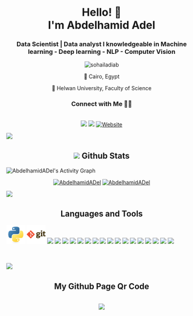 

<h1 align="center">Hello! 👋<br> I'm Abdelhamid Adel</h1>
<h3 align="center">Data Scientist | Data analyst l knowledgeable in Machine learning - Deep learning - NLP - Computer Vision</h3>
<p align="center"> <img src="https://komarev.com/ghpvc/?username=AbdelhamidADel&label=Profile%20views&color=0e75b6&style=flat" alt="sohailadiab" /> </p>



<p align="center"> 📍 Cairo, Egypt</p>
<p align="center"> 🏫 Helwan University, Faculty of Science</p>

<h3 align="center">Connect with Me 🤝🏻</h3>

 <p align="center">

<br>	
<a target="_blank" href="https://www.linkedin.com/in/abdelhamid-adel-9523441ab/"><img src="https://img.shields.io/badge/-LinkedIn-0077B5?style=for-the-badge&logo=Linkedin&logoColor=white"></img></a>
<a target="_blank" href="mailto:abdelhamidadel67@gmail.com"><img src="https://img.shields.io/badge/-Gmail-D14836?style=for-the-badge&logo=Gmail&logoColor=white"></img></a>
<a target="_blank" href="https://abdelhamidadel.github.io/"><img alt="Website" src="https://img.shields.io/website?style=for-the-badge&up_message=portfolio&url=https%3A%2F%2Fkkvanonymous.github.io%2F"></a>
<br>
</p>



<img src="https://user-images.githubusercontent.com/73097560/115834477-dbab4500-a447-11eb-908a-139a6edaec5c.gif"></a>

<h2 align="center"><img src="https://media.giphy.com/media/iY8CRBdQXODJSCERIr/giphy.gif" width="25"> <b>Github Stats</b></h2>


<img alt="AbdelhamidADel's Activity Graph" src="https://github-readme-activity-graph.cyclic.app/graph/?username=AbdelhamidADel&bg_color=1F222E&color=F8D866&line=F85D7F&point=FFFFFF&hide_border=true" />

<p align="center">
    <a href="https://github.com/AbdelhamidADel"><img src="https://github-profile-summary-cards.vercel.app/api/cards/profile-details?username=AbdelhamidADel&theme=tokyonight&hide_border=true"  width="520" alt="AbdelhamidADel"/></a>
<a href="https://github.com/AbdelhamidADel"><img src="https://github-readme-stats.vercel.app/api/top-langs?username=AbdelhamidADel&show_icons=true&locale=en&layout=compact&theme=tokyonight" width="320"  alt="AbdelhamidADel"/></a>
</p>

<img src="https://user-images.githubusercontent.com/73097560/115834477-dbab4500-a447-11eb-908a-139a6edaec5c.gif"></a>

<h2 align="center">Languages and Tools</h2>
<code><img height="50" src="https://raw.githubusercontent.com/devicons/devicon/master/icons/python/python-original.svg"></code>
<code><img height="50" src="https://raw.githubusercontent.com/github/explore/80688e429a7d4ef2fca1e82350fe8e3517d3494d/topics/git/git.png"></code>
<code><img height="50" src="https://github.com/microsoft/PowerBI-Icons/blob/main/PNG/Power-BI.png"></code>
<code><img height="50" src="https://upload.wikimedia.org/wikipedia/commons/3/38/Jupyter_logo.svg"></code>
<code><img height="50" src="https://icon-library.com/images/terminal-icon-png/terminal-icon-png-0.jpg"></code>
<code><img height="50" src="https://img.icons8.com/color/344/visual-studio-code-2019.png"></code>
<code><img height="50" src="https://img.icons8.com/color/344/microsoft-excel-2019--v1.png"></code>
<code><img height="50" src="https://encrypted-tbn0.gstatic.com/images?q=tbn:ANd9GcQ8lKxY08kSiKtFzvscOFI2HhjPq8YfsSY9exxmCZ379jTrcXk&s"></code>
<code><img height="50" src="https://www.vectorlogo.zone/logos/mongodb/mongodb-ar21.svg"></code>
<code><img height="50" src="https://cdn-icons-png.flaticon.com/512/288/288882.png"></code>
<code><img height="50" src="https://img.icons8.com/color/512/bootstrap.png"></code>
<code><img height="50" src="https://cdn-icons-png.flaticon.com/512/5968/5968267.png"></code>
<code><img height="50" src="https://cdn-icons-png.flaticon.com/512/5968/5968242.png"></code>
<code><img height="50" src="https://img.icons8.com/ios/344/flask.png"></code>
<code><img height="50" src="https://www.svgrepo.com/show/353809/google-data-studio.svg"></code>
<code><img height="50" src="https://streamlit.io/images/brand/streamlit-mark-color.png"></code>
<code><img height="50" src="https://logos-download.com/wp-content/uploads/2021/01/Scikit_Learn_Logo-700x378.png"></code>
<code><img height="50" src="https://www.vectorlogo.zone/logos/tensorflow/tensorflow-ar21.svg"></code>
<code><img height="50" src="https://www.vectorlogo.zone/logos/plot_ly/plot_ly-icon.svg"></code>


<br><br>
<img src="https://user-images.githubusercontent.com/73097560/115834477-dbab4500-a447-11eb-908a-139a6edaec5c.gif"></a>

<h2 align="center">My Github Page Qr Code</h2>
<h2 align="center"><img height="400" src="https://user-images.githubusercontent.com/104658866/217286787-5332d1d0-d34e-4b14-9410-c0ebc16b045f.png"></h2>
